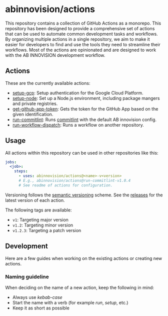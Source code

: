# abinnovision/actions

This repository contains a collection of GitHub Actions as a monorepo. This repository has been designed to provide a
comprehensive set of actions that can be used to automate common development tasks and workflows. By organizing multiple
actions in a single repository, we aim to make it easier for developers to find and use the tools they need to
streamline their workflows.
Most of the actions are opinionated and are designed to work with the AB INNOVISION development workflow.

## Actions

These are the currently available actions:

- [setup-gcp](./actions/setup-gcp): Setup authentication for the Google Cloud Platform.
- [setup-node](./actions/setup-node): Set up a Node.js environment, including package mangers and private registries.
- [get-github-app-token](./actions/get-github-app-token): Gets the token for the GitHub App based on the given
  identification.
- [run-commitlint](./actions/run-commitlint): Runs [commitlint](https://commitlint.js.org/) with the default AB
  innovision config.
- [run-workflow-dispatch](./actions/run-workflow-dispatch): Runs a workflow on another repository.

## Usage

All actions within this repository can be used in other repositories like this:

```yaml
jobs:
  <job>:
    steps:
      - uses: abinnovision/actions@<name>-v<version>
      # E.g., abinnovision/actions@run-commitlint-v1.0.4
      # See readme of actions for configuration.
```

Versioning follows the [semantic versioning](https://semver.org/) scheme. See
the [releases](https://github.com/abinnovision/actions/releases) for the latest version of each action.

The following tags are available:

- `v1`: Targeting major version
- `v1.2`: Targeting minor version
- `v1.2.3`: Targeting a patch version

## Development

Here are a few guides when working on the existing actions or creating new actions.

### Naming guideline

When deciding on the name of a new action, keep the following in mind:

- Always use _kebab-case_
- Start the name with a verb (for example _run_, _setup_, etc.)
- Keep it as short as possible
